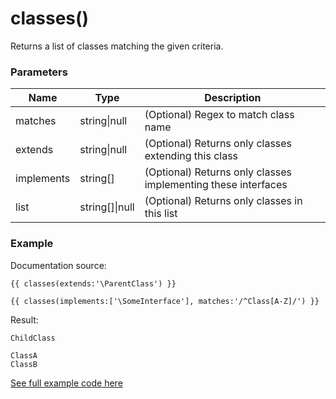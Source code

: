 # classes()

Returns a list of classes matching the given criteria.

### Parameters

| Name | Type | Description
| ---- | ---- | -----------
| matches | string\|null | (Optional) Regex to match class name
| extends | string\|null | (Optional) Returns only classes extending this class
| implements | string[] | (Optional) Returns only classes implementing these interfaces
| list | string[]\|null | (Optional) Returns only classes in this list

### Example

Documentation source:

```
{{ classes(extends:'\ParentClass') }}

{{ classes(implements:['\SomeInterface'], matches:'/^Class[A-Z]/') }}
```

Result:

```
ChildClass

ClassA
ClassB
```

[See full example code here](../../examples/functions/classes)